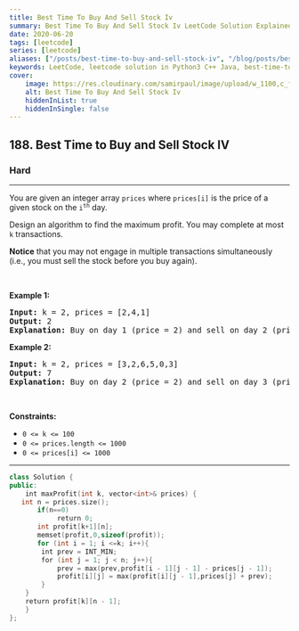 ```yaml
---
title: Best Time To Buy And Sell Stock Iv
summary: Best Time To Buy And Sell Stock Iv LeetCode Solution Explained
date: 2020-06-20
tags: [leetcode]
series: [leetcode]
aliases: ["/posts/best-time-to-buy-and-sell-stock-iv", "/blog/posts/best-time-to-buy-and-sell-stock-iv", "/best-time-to-buy-and-sell-stock-iv"]
keywords: LeetCode, leetcode solution in Python3 C++ Java, best-time-to-buy-and-sell-stock-iv solution
cover:
    image: https://res.cloudinary.com/samirpaul/image/upload/w_1100,c_fit,co_rgb:FFFFFF,l_text:Arial_70_bold:Best Time To Buy And Sell Stock Iv/problem-solving.webp
    alt: Best Time To Buy And Sell Stock Iv
    hiddenInList: true
    hiddenInSingle: false
---
```



<h2>188. Best Time to Buy and Sell Stock IV</h2><h3>Hard</h3><hr><div><p>You are given&nbsp;an integer array <code>prices</code> where <code>prices[i]</code>&nbsp;is the price of a given stock on the <code>i<sup>th</sup></code> day.</p>

<p>Design an algorithm to find the maximum profit. You may complete at most <code>k</code> transactions.</p>

<p><strong>Notice</strong> that you may not engage in multiple transactions simultaneously (i.e., you must sell the stock before you buy again).</p>

<p>&nbsp;</p>
<p><strong>Example 1:</strong></p>

<pre><strong>Input:</strong> k = 2, prices = [2,4,1]
<strong>Output:</strong> 2
<strong>Explanation:</strong> Buy on day 1 (price = 2) and sell on day 2 (price = 4), profit = 4-2 = 2.
</pre>

<p><strong>Example 2:</strong></p>

<pre><strong>Input:</strong> k = 2, prices = [3,2,6,5,0,3]
<strong>Output:</strong> 7
<strong>Explanation:</strong> Buy on day 2 (price = 2) and sell on day 3 (price = 6), profit = 6-2 = 4. Then buy on day 5 (price = 0) and sell on day 6 (price = 3), profit = 3-0 = 3.
</pre>

<p>&nbsp;</p>
<p><strong>Constraints:</strong></p>

<ul>
	<li><code>0 &lt;= k &lt;= 100</code></li>
	<li><code>0 &lt;= prices.length &lt;= 1000</code></li>
	<li><code>0 &lt;= prices[i] &lt;= 1000</code></li>
</ul>
</div>

---




```cpp
class Solution {
public:
    int maxProfit(int k, vector<int>& prices) {
   int n = prices.size();
       if(n==0)
            return 0;
       int profit[k+1][n];
       memset(profit,0,sizeof(profit)); 
       for (int i = 1; i <=k; i++){ 
        int prev = INT_MIN; 
        for (int j = 1; j < n; j++){ 
            prev = max(prev,profit[i - 1][j - 1] - prices[j - 1]); 
            profit[i][j] = max(profit[i][j - 1],prices[j] + prev); 
        } 
    } 
    return profit[k][n - 1];
    }
};

```
